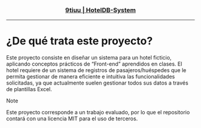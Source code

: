 <h3 align="center"><a href="#">9tiuu | HotelDB-System</a></h3>

---

# ¿De qué trata este proyecto?

Este proyecto consiste en diseñar un sistema para un hotel ficticio, aplicando conceptos prácticos de “Front-end” aprendidos en clases. El hotel requiere de un sistema de registros de pasajeros/huéspedes que le permita gestionar de manera eficiente e intuitiva las funcionalidades solicitadas, ya que actualmente suelen gestionar todos sus datos a través de plantillas Excel. 

> [!NOTE]  
> Este proyecto corresponde a un trabajo evaluado, por lo que el repositorio contará con una licencia MIT para el uso de terceros.